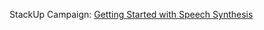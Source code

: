 StackUp Campaign: [Getting Started with Speech Synthesis](https://earn.stackup.dev/campaigns/getting-started-with-speech-synthesis)